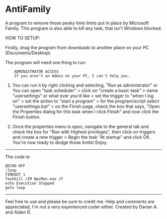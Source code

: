 # AntiFamily
A program to remove those pesky time limits put in place by Microsoft Family.
This program is also able to kill any task, that isn't Windows blocked.

HOW TO SETUP:

Firstly, drag the program from downloads to another place on your PC (Documents/Desktop)

The program will need one thing to run:

		ADMINISTRATOR ACCESS
		If you aren't an Admin on your PC, I can't help you.
		
1. You can run it by right clicking and selecting, "Run as administrator"
or
You can open "task scheduler" > click on "create a basic task" > name "usersettings" or what ever you'd like > set the trigger to "when I log on" > set the action to 		"start a program" > for the program/script select "usersettings.bat" > on the Finish page, check the box that says, "Open the Properties dialog for this task when I 		click Finish" and now click the Finish button.

2. Once the properties menu is open, navigate to the general tab and check the box for "Run with Highest privileges", then click on triggers and create a new trigger > Begin the task "At startup" and click OK. You're now ready to dodge those limits! Enjoy.



--------------------------------------------------------------------------------------------------------------------------------------------------------



The code is:

	@ECHO OFF
	:loop
	TIMEOUT 1
	Taskkill /IM WpcMon.exe /F
	echo Execution Stopped
	goto loop
--------------------------------

Feel free to use and please be sure to credit me.
Help and comments are appreciated, I'm not a very experienced coder either. 
Created by Darian A. and Aiden R.
